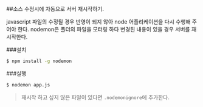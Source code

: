 ##소스 수정시에 자동으로 서버 재시작하기.

javascript 파일의 수정될 경우 반영이 되지 않아 node 어플리케이션을 다시 수행해 주어야 한다.
nodemon은 폴더의 파일을 모터링 하다 변경된 내용이 있을 경우 서버를 재시작한다.

###설치
```sh
$ npm install -g nodemon
```

###실행
```sh
$ nodemon app.js
```

>재시작 하고 싶지 않은 파일이 있다면 `.nodemonignore`에 추가한다.
